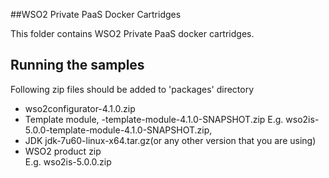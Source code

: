 ##WSO2 Private PaaS Docker Cartridges

This folder contains WSO2 Private PaaS docker cartridges.

Running the samples
-------------------

Following zip files should be added to 'packages' directory

- wso2configurator-4.1.0.zip
- Template module, <wso2-product>-template-module-4.1.0-SNAPSHOT.zip
    E.g. wso2is-5.0.0-template-module-4.1.0-SNAPSHOT.zip,
- JDK
    jdk-7u60-linux-x64.tar.gz(or any other version that you are using)
- WSO2 product zip  
    E.g. wso2is-5.0.0.zip
